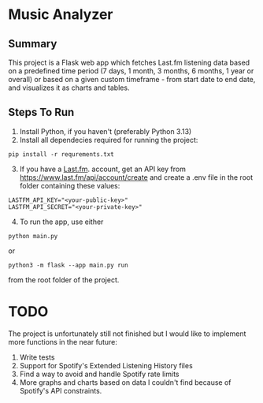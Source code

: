 # Music Analyzer

## Summary
This project is a Flask web app which fetches Last.fm listening data based 
on a predefined time period (7 days, 1 month, 3 months, 6 months, 1 year or overall)
or based on a given custom timeframe - from start date to end date, and visualizes
it as charts and tables.

## Steps To Run
1. Install Python, if you haven't (preferably Python 3.13)
2. Install all dependecies required for running the project:
```
pip install -r requrements.txt
```

3. If you have a [Last.fm](https://lastfm.com/). account, get an API key from https://www.last.fm/api/account/create and create a .env file in the root folder containing these values:
```
LASTFM_API_KEY="<your-public-key>"
LASTFM_API_SECRET="<your-private-key>"
```

4. To run the app, use either
```
python main.py
```
or
```
python3 -m flask --app main.py run
```
from the root folder of the project.

# TODO
The project is unfortunately still not finished but I would like to implement
more functions in the near future:
1. Write tests
2. Support for Spotify's Extended Listening History files
3. Find a way to avoid and handle Spotify rate limits
4. More graphs and charts based on data I couldn't find because of Spotify's API constraints.
